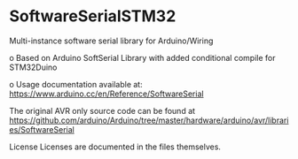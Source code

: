 # SoftwareSerialSTM32

Multi-instance software serial library for Arduino/Wiring

o Based on Arduino SoftSerial Library with added conditional 
  compile for STM32Duino
  
o Usage documentation available at:
  https://www.arduino.cc/en/Reference/SoftwareSerial
  


The original AVR only source code can be found at
https://github.com/arduino/Arduino/tree/master/hardware/arduino/avr/libraries/SoftwareSerial

License
Licenses are documented in the files themselves.

